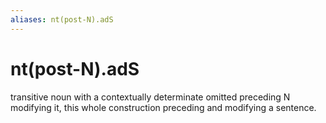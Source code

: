 ```yaml
---
aliases: nt(post-N).adS
---
```

# nt(post-N).adS

transitive noun with a contextually determinate omitted preceding N modifying it, this whole construction preceding and modifying a sentence.